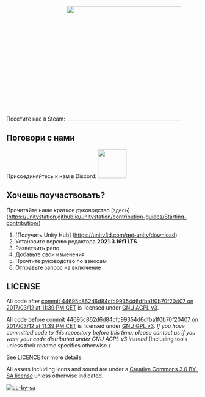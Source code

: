 Посетите нас в Steam:
[<img src="https://user-images.githubusercontent.com/7613738/35184899-b6a0aa8e-fdfb-11e7-91a8-bad8f19937b4.jpg" width="300">](http://store.steampowered.com/app/801140/Unitystation/)

## Поговори с нами
Присоединяйтесь к нам в Discord:
[<img src="https://www.seoclerk.com/pics/want57772-1PlHGI1515438378.png" width="75">](https://discord.gg/bZvQEQu4t2)

## Хочешь поучаствовать?
Прочитайте наше краткое руководство [здесь] (https://unitystation.github.io/unitystation/contribution-guides/Starting-contribution/)
1. [Получить Unity Hub] (https://unity3d.com/get-unity/download)
2. Установите версию редактора **2021.3.16f1 LTS**.
3. Разветвить репо
4. Добавьте свои изменения
5. Прочтите руководство по взносам
6. Отправьте запрос на включение

## LICENSE

All code after [commit 44695c862d6d84cfc99354d6dfba1f0b70f20407 on 2017/03/12 at 11:39 PM CET](https://github.com/unitystation/unitystation/commit/44695c862d6d84cfc99354d6dfba1f0b70f20407) is licensed under [GNU AGPL v3](https://www.gnu.org/licenses/agpl-3.0.html).

All code before [commit 44695c862d6d84cfc99354d6dfba1f0b70f20407 on 2017/03/12 at 11:39 PM CET](https://github.com/unitystation/unitystation/commit/44695c862d6d84cfc99354d6dfba1f0b70f20407) is licensed under [GNU GPL v3](https://www.gnu.org/licenses/gpl-3.0.html).
_If you have committed code to this repository before this time, please contact us if you want your code distributed under GNU AGPL v3 instead_
(Including tools unless their readme specifies otherwise.)

See [LICENCE](https://github.com/unitystation/unitystation/blob/develop/LICENSE) for more details.  

All assets including icons and sound are under a [Creative Commons 3.0 BY-SA license](https://creativecommons.org/licenses/by-sa/3.0/) unless otherwise indicated.

[![cc-by-sa](https://img.shields.io/badge/License-CC%20BY--SA%203.0-green.svg)](https://creativecommons.org/licenses/by-sa/3.0/)
